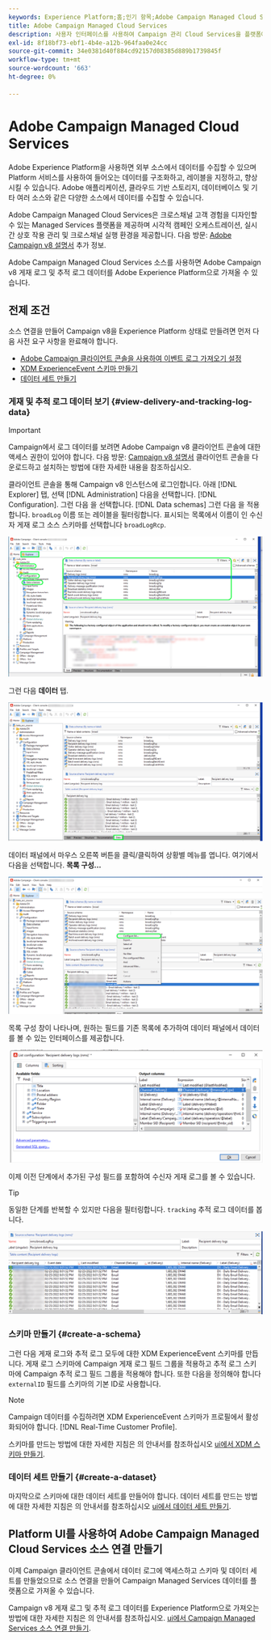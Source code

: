 ```yaml
---
keywords: Experience Platform;홈;인기 항목;Adobe Campaign Managed Cloud Services;캠페인;캠페인 관리 서비스
title: Adobe Campaign Managed Cloud Services
description: 사용자 인터페이스를 사용하여 Campaign 관리 Cloud Services을 플랫폼에 연결하는 방법을 알아봅니다
exl-id: 8f18bf73-ebf1-4b4e-a12b-964faa0e24cc
source-git-commit: 34e0381d40f884cd92157d08385d889b1739845f
workflow-type: tm+mt
source-wordcount: '663'
ht-degree: 0%

---
```


# Adobe Campaign Managed Cloud Services

Adobe Experience Platform을 사용하면 외부 소스에서 데이터를 수집할 수 있으며 Platform 서비스를 사용하여 들어오는 데이터를 구조화하고, 레이블을 지정하고, 향상시킬 수 있습니다. Adobe 애플리케이션, 클라우드 기반 스토리지, 데이터베이스 및 기타 여러 소스와 같은 다양한 소스에서 데이터를 수집할 수 있습니다.

Adobe Campaign Managed Cloud Services은 크로스채널 고객 경험을 디자인할 수 있는 Managed Services 플랫폼을 제공하며 시각적 캠페인 오케스트레이션, 실시간 상호 작용 관리 및 크로스채널 실행 환경을 제공합니다. 다음 방문: [Adobe Campaign v8 설명서](https://experienceleague.adobe.com/docs/campaign/campaign-v8/campaign-home.html?lang=en) 추가 정보.

Adobe Campaign Managed Cloud Services 소스를 사용하면 Adobe Campaign v8 게재 로그 및 추적 로그 데이터를 Adobe Experience Platform으로 가져올 수 있습니다.

## 전제 조건

소스 연결을 만들어 Campaign v8을 Experience Platform 상태로 만들려면 먼저 다음 사전 요구 사항을 완료해야 합니다.

* [Adobe Campaign 클라이언트 콘솔을 사용하여 이벤트 로그 가져오기 설정](#view-delivery-and-tracking-log-data)
* [XDM ExperienceEvent 스키마 만들기](#create-a-schema)
* [데이터 세트 만들기](#create-a-dataset)

### 게재 및 추적 로그 데이터 보기 {#view-delivery-and-tracking-log-data}

>[!IMPORTANT]
>
>Campaign에서 로그 데이터를 보려면 Adobe Campaign v8 클라이언트 콘솔에 대한 액세스 권한이 있어야 합니다. 다음 방문: [Campaign v8 설명서](https://experienceleague.adobe.com/docs/campaign/campaign-v8/deploy/connect.html?lang=en) 클라이언트 콘솔을 다운로드하고 설치하는 방법에 대한 자세한 내용을 참조하십시오.

클라이언트 콘솔을 통해 Campaign v8 인스턴스에 로그인합니다. 아래 [!DNL Explorer] 탭, 선택 [!DNL Administration] 다음을 선택합니다. [!DNL Configuration]. 그런 다음 을 선택합니다. [!DNL Data schemas] 그런 다음 을 적용합니다. `broadLog` 이름 또는 레이블을 필터링합니다. 표시되는 목록에서 이름이 인 수신자 게재 로그 소스 스키마를 선택합니다 `broadLogRcp`.

![탐색기 탭이 선택된 Adobe Campaign v8 클라이언트 콘솔, 관리, 구성 및 데이터 스키마 노드 확장 및 필터링 설정이 &quot;broad&quot;입니다.](./images/campaign/explorer.png)

그런 다음 **데이터** 탭.

![데이터 탭이 선택된 Adobe Campaign v8 클라이언트 콘솔.](./images/campaign/data.png)

데이터 패널에서 마우스 오른쪽 버튼을 클릭/클릭하여 상황별 메뉴를 엽니다. 여기에서 다음을 선택합니다. **목록 구성...**

![상황별 메뉴가 열려 있고 목록 구성 옵션이 선택된 Adobe Campaign v8 클라이언트 콘솔입니다.](./images/campaign/configure.png)

목록 구성 창이 나타나며, 원하는 필드를 기존 목록에 추가하여 데이터 패널에서 데이터를 볼 수 있는 인터페이스를 제공합니다.

![보기 위해 추가할 수 있는 수신자 게재 로그의 구성 목록입니다.](./images/campaign/list-configuration.png)

이제 이전 단계에서 추가된 구성 필드를 포함하여 수신자 게재 로그를 볼 수 있습니다.

>[!TIP]
>
>동일한 단계를 반복할 수 있지만 다음을 필터링합니다. `tracking` 추적 로그 데이터를 봅니다.

![마지막으로 수정된 이름, 게재 채널, 내부 게재 이름 및 레이블에 대한 정보와 함께 표시되는 수신자 게재 로그.](./images/campaign/recipient-delivery-logs.png)

### 스키마 만들기 {#create-a-schema}

그런 다음 게재 로그와 추적 로그 모두에 대한 XDM ExperienceEvent 스키마를 만듭니다. 게재 로그 스키마에 Campaign 게재 로그 필드 그룹을 적용하고 추적 로그 스키마에 Campaign 추적 로그 필드 그룹을 적용해야 합니다. 또한 다음을 정의해야 합니다 `externalID` 필드를 스키마의 기본 ID로 사용합니다.

>[!NOTE]
>
>Campaign 데이터를 수집하려면 XDM ExperienceEvent 스키마가 프로필에서 활성화되어야 합니다. [!DNL Real-Time Customer Profile].

스키마를 만드는 방법에 대한 자세한 지침은 의 안내서를 참조하십시오 [ui에서 XDM 스키마 만들기](../../../xdm/tutorials/create-schema-ui.md).

### 데이터 세트 만들기 {#create-a-dataset}

마지막으로 스키마에 대한 데이터 세트를 만들어야 합니다. 데이터 세트를 만드는 방법에 대한 자세한 지침은 의 안내서를 참조하십시오 [ui에서 데이터 세트 만들기](../../../catalog/datasets/user-guide.md).

## Platform UI를 사용하여 Adobe Campaign Managed Cloud Services 소스 연결 만들기

이제 Campaign 클라이언트 콘솔에서 데이터 로그에 액세스하고 스키마 및 데이터 세트를 만들었으므로 소스 연결을 만들어 Campaign Managed Services 데이터를 플랫폼으로 가져올 수 있습니다.

Campaign v8 게재 로그 및 추적 로그 데이터를 Experience Platform으로 가져오는 방법에 대한 자세한 지침은 의 안내서를 참조하십시오. [ui에서 Campaign Managed Services 소스 연결 만들기](../../tutorials/ui/create/adobe-applications/campaign.md).
